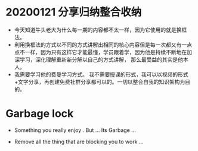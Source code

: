 
# 20200121 分享归纳整合收纳

- 今天知道牛头老大为什么每一期的内容都不太一样，因为它使用的就是换框法。  
- 利用换框法的方式以不同的方式讲解出相同的核心内容但是每一次都又有一点点不一样，因为只有这样它才能最懂，学员跟着学，因为他是持续不断地在加深学习，深化理解重新新分解以自己的方式讲解， 那么最受益的其实是他本人。
- 我需要学习他的费曼学习方式。 我不需要授课的形式，我可以以视频的形式+文字分享，再创建免费社群分享都可以的。一切以整合自我的知识架构为目的。


# Garbage lock

- Something you really enjoy . But ... Its Garbage ... 

- Remove all the thing that are blocking you to work ...


